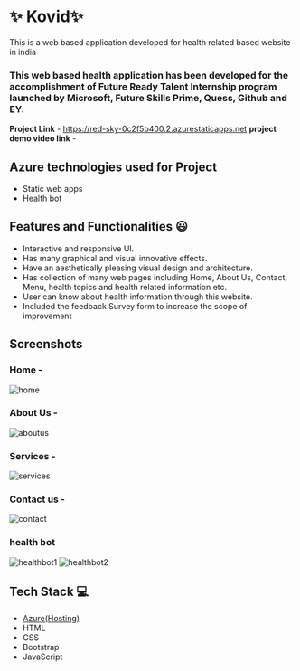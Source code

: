 # ✨  Kovid✨

This is a web based application developed for health related based website in india

### This web based health application has been developed for the accomplishment of Future Ready Talent Internship program launched by Microsoft, Future Skills Prime, Quess, Github and EY.


**Project Link** -
https://red-sky-0c2f5b400.2.azurestaticapps.net
**project demo video link** - 

## Azure technologies used for Project

- Static web apps
- Health bot

## Features and Functionalities 😃

- Interactive and responsive UI.
- Has many graphical and visual innovative effects.
- Have an aesthetically pleasing visual design and architecture.
- Has collection of many web pages including Home, About Us, Contact, Menu, health topics and health related information etc.
- User can know about health information through this website.
- Included the feedback Survey form to increase the scope of improvement 

## Screenshots
### Home -
![home](https://user-images.githubusercontent.com/97830853/201946913-47e63c4a-f353-468b-b07d-9bb72c6b222b.png)



   

### About Us -
![aboutus](https://user-images.githubusercontent.com/97830853/201946967-2c730864-996d-4266-9558-ca8ffbd9e753.png)



### Services -
![services](https://user-images.githubusercontent.com/97830853/201946989-186d47bc-e809-4bae-b267-e9b05b28a44e.png)



### Contact us -
![contact](https://user-images.githubusercontent.com/97830853/201947012-d1f81345-f4df-4e65-be5a-11d0672fd06e.png)



### health bot
![healthbot1](https://user-images.githubusercontent.com/97830853/201947065-6d92bbb8-22b4-47bf-a0fb-ea5aa0273574.png)
![healthbot2](https://user-images.githubusercontent.com/97830853/201947089-290d1af8-5d72-4dc5-966a-a20b08ad7c7d.png)




## Tech Stack 💻

- [Azure(Hosting)](https://azure.microsoft.com/en-in/features/azure-portal/)
- HTML
- CSS
- Bootstrap
- JavaScript
